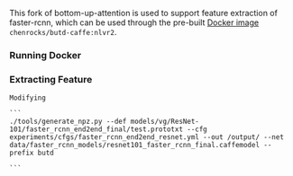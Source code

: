 This fork of bottom-up-attention is used to support feature extraction of faster-rcnn, which can be used through the pre-built [Docker image](https://hub.docker.com/repository/docker/chenrocks/butd-caffe) `chenrocks/butd-caffe:nlvr2`.

### Running Docker



### Extracting Feature

    Modifying 
    
    ```
    ./tools/generate_npz.py --def models/vg/ResNet-101/faster_rcnn_end2end_final/test.prototxt --cfg experiments/cfgs/faster_rcnn_end2end_resnet.yml --out /output/ --net 
    data/faster_rcnn_models/resnet101_faster_rcnn_final.caffemodel --prefix butd
    
    ```

    


